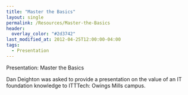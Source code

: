 ```yaml
---
title: "Master the Basics"
layout: single
permalink: /Resources/Master-the-Basics
header:
  overlay_color: "#2d3742"
last_modified_at: 2012-04-25T12:00:00-04:00
tags:
  - Presentation
---
```

Presentation: Master the Basics

Dan Deighton was asked to provide a presentation on the value of an IT foundation knowledge to ITTTech: Owings Mills campus.
